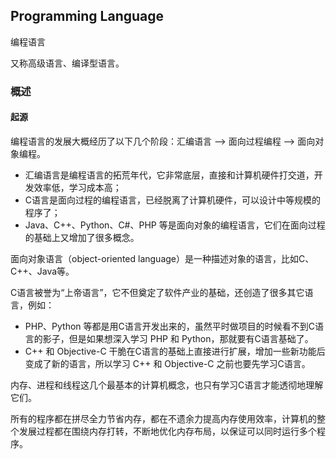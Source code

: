 ## Programming Language

编程语言

又称高级语言、编译型语言。


### 概述

#### 起源

编程语言的发展大概经历了以下几个阶段：汇编语言 --> 面向过程编程 --> 面向对象编程。

- 汇编语言是编程语言的拓荒年代，它非常底层，直接和计算机硬件打交道，开发效率低，学习成本高；
- C语言是面向过程的编程语言，已经脱离了计算机硬件，可以设计中等规模的程序了；
- Java、C++、Python、C#、PHP 等是面向对象的编程语言，它们在面向过程的基础上又增加了很多概念。

面向对象语言（object-oriented language）是一种描述对象的语言，比如C、C++、Java等。

C语言被誉为“上帝语言”，它不但奠定了软件产业的基础，还创造了很多其它语言，例如：
- PHP、Python 等都是用C语言开发出来的，虽然平时做项目的时候看不到C语言的影子，但是如果想深入学习 PHP 和 Python，那就要有C语言基础了。
- C++ 和 Objective-C 干脆在C语言的基础上直接进行扩展，增加一些新功能后变成了新的语言，所以学习 C++ 和 Objective-C 之前也要先学习C语言。

内存、进程和线程这几个最基本的计算机概念，也只有学习C语言才能透彻地理解它们。

所有的程序都在拼尽全力节省内存，都在不遗余力提高内存使用效率，计算机的整个发展过程都在围绕内存打转，不断地优化内存布局，以保证可以同时运行多个程序。




